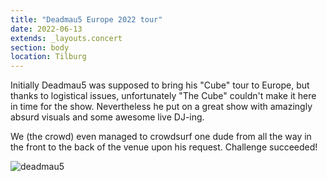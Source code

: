 ```yaml
---
title: "Deadmau5 Europe 2022 tour"
date: 2022-06-13
extends: _layouts.concert
section: body
location: Tilburg
---
```


Initially Deadmau5 was supposed to bring his "Cube" tour to Europe, but thanks to logistical issues, unfortunately
"The Cube" couldn't make it here in time for the show. Nevertheless he put on a great show with amazingly absurd 
visuals and some awesome live DJ-ing. 

We (the crowd) even managed to crowdsurf one dude from all the way in the front to the back of the venue upon his
request. Challenge succeeded!

![deadmau5](/assets/images/deadmau5.jpg)
